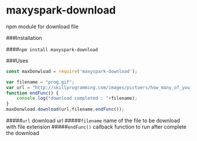 # maxyspark-download
npm module for download file

###Installation

####`npm install maxyspark-download`

###Uses 

```javascript
const maxDonwload = require('maxyspark-download');

var filename = "prog.gif";
var url = "http://skillprogramming.com/images/pictuers/how_many_of_you_get_the_same_feeling.gif";
function endFunc() {
    console.log("download completed : "+filename);
}
maxDonwload.download(url,filename,endFunc());
```

#####`url` download url
#####`filename` name of the file to be download with file extension
#####`endFunc()` callback function to run after complete the download
